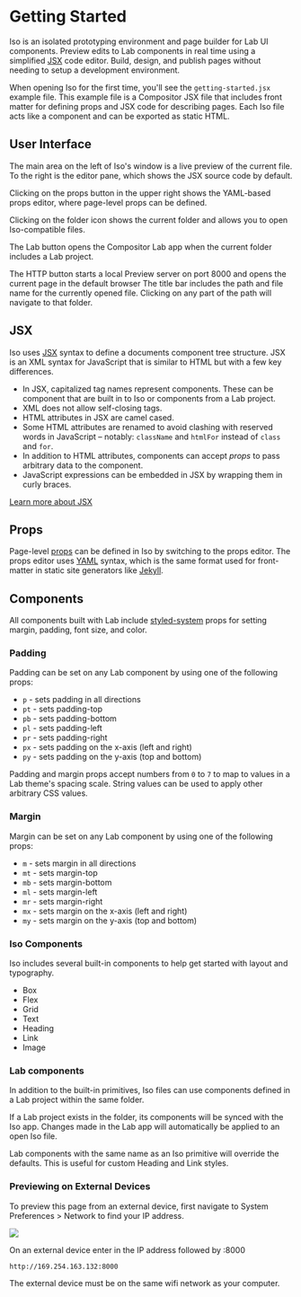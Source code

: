 
# Getting Started

Iso is an isolated prototyping environment and page builder for Lab UI components.
Preview edits to Lab components in real time using a simplified [JSX][jsx] code editor.
Build, design, and publish pages without needing to setup a development environment.

When opening Iso for the first time, you'll see the `getting-started.jsx`
example file.
This example file is a Compositor JSX file that includes front matter for defining props and JSX code for describing pages.
Each Iso file acts like a component and can be exported as static HTML.


## User Interface

The main area on the left of Iso's window is a live preview of the current file.
To the right is the editor pane, which shows the JSX source code by default.

Clicking on the props button in the upper right
shows the YAML-based props editor,
where page-level props can be defined.

Clicking on the folder icon shows the current folder and allows you to open Iso-compatible files.

The Lab button opens the Compositor Lab app when the current folder includes a Lab project.

The HTTP button starts a local Preview server on port 8000 and opens the current page in the default browser 
The title bar includes the path and file name for the currently opened file. Clicking on any part of the path will navigate to that folder.


## JSX

Iso uses [JSX][jsx] syntax to define a documents component tree structure.
JSX is an XML syntax for JavaScript that is similar to HTML but with a few key differences.

- In JSX, capitalized tag names represent components. These can be component that are built in to Iso or components from a Lab project.
- XML does not allow self-closing tags.
- HTML attributes in JSX are camel cased.
- Some HTML attributes are renamed to avoid clashing with reserved words in JavaScript – notably: `className` and `htmlFor` instead of `class` and `for`.
- In addition to HTML attributes, components can accept *props* to pass arbitrary data to the component.
- JavaScript expressions can be embedded in JSX by wrapping them in curly braces.

[Learn more about JSX][jsx]


## Props

Page-level [props][props] can be defined in Iso by switching to the props editor.
The props editor uses [YAML][yaml] syntax, which is the same format used for front-matter in static site generators like [Jekyll][jekyll].


## Components

All components built with Lab include [styled-system][styled-system] props for setting margin, padding, font size, and color.

### Padding

Padding can be set on any Lab component by using one of the following props:

- `p` - sets padding in all directions
- `pt` - sets padding-top
- `pb` - sets padding-bottom
- `pl` - sets padding-left
- `pr` - sets padding-right
- `px` - sets padding on the x-axis (left and right)
- `py` - sets padding on the y-axis (top and bottom)

Padding and margin props accept numbers from `0` to `7` to map to values in a Lab theme's spacing scale. String values can be used to apply other arbitrary CSS values.

### Margin

Margin can be set on any Lab component by using one of the following props:

- `m` - sets margin in all directions
- `mt` - sets margin-top
- `mb` - sets margin-bottom
- `ml` - sets margin-left
- `mr` - sets margin-right
- `mx` - sets margin on the x-axis (left and right)
- `my` - sets margin on the y-axis (top and bottom)


### Iso Components

Iso includes several built-in components to help get started with layout and typography.

- Box
- Flex
- Grid
- Text
- Heading
- Link
- Image


### Lab components

In addition to the built-in primitives, Iso files can use components defined in a Lab project within the same folder.

If a Lab project exists in the folder, its components will be synced with the Iso app.
Changes made in the Lab app will automatically be applied to an open Iso file.

Lab components with the same name as an Iso primitive will override the defaults.
This is useful for custom Heading and Link styles.

### Previewing on External Devices

To preview this page from an external device, first navigate to System Preferences > Network to find your IP address. 

<img src='https://c8r-x0.s3.amazonaws.com/network.png' />

On an external device enter in the IP address followed by :8000 
```
http://169.254.163.132:8000
```
The external device must be on the same wifi network as your computer.


[jsx]: https://reactjs.org/docs/introducing-jsx.html
[yaml]: http://yaml.org
[jekyll]: https://jekyllrb.com
[props]: https://reactjs.org/docs/components-and-props.html
[styled-system]: https://github.com/jxnblk/styled-system


